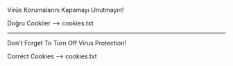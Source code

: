 Virüs Korumalarını Kapamayı Unutmayın!

Doğru Cookiler --> cookies.txt

---


Don't Forget To Turn Off Virus Protection!

Correct Cookies --> cookies.txt
